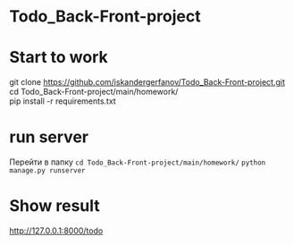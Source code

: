 # Todo_Back-Front-project

# Start to work

git clone https://github.com/iskandergerfanov/Todo_Back-Front-project.git  
cd Todo_Back-Front-project/main/homework/  
pip install -r requirements.txt

# run server

Перейти в папку `cd Todo_Back-Front-project/main/homework/`
`python manage.py runserver`

# Show result

http://127.0.0.1:8000/todo
